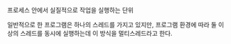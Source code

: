 프로세스 안에서 실질적으로 작업을 실행하는 단위

일반적으로 한 프로그램은 하나의 스레드를 가지고 있지만, 프로그램 환경에 따라 둘 이상의 스레드를 동시에 실행하는데 이 방식을 멀티스레드라고 한다. 
